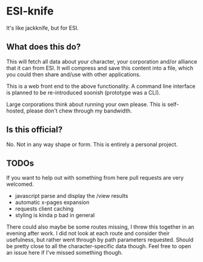 # ESI-knife

It's like jackknife, but for ESI.

## What does this do?

This will fetch all data about your character, your corporation and/or alliance that it can from ESI. It will compress and save this content into a file, which you could then share and/use with other applications.

This is a web front end to the above functionality. A command line interface is planned to be re-introduced soonish (prototype was a CLI).

Large corporations think about running your own please. This is self-hosted, please don't chew through my bandwidth.

## Is this official?

No. Not in any way shape or form. This is entirely a personal project.

## TODOs

If you want to help out with something from here pull requests are very welcomed.

- javascript parse and display the /view results
- automatic x-pages expansion
- requests client caching
- styling is kinda p bad in general

There could also maybe be some routes missing, I threw this together in an evening after work. I did not look at each route and consider their usefulness, but rather went through by path parameters requested. Should be pretty close to all the character-specific data though. Feel free to open an issue here if I've missed something though.
